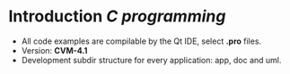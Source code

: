 # Introduction *C programming*

- All code examples are compilable by the Qt IDE, select **.pro** files.
- Version: **CVM-4.1**
- Development subdir structure for every application: app, doc and uml.
